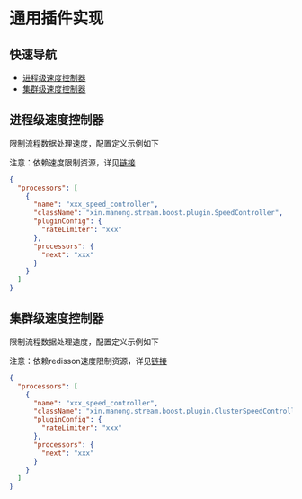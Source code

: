 # 通用插件实现

## 快速导航

* [进程级速度控制器](https://github.com/frankcl/stream/tree/main/stream-plugin#%E9%80%9F%E5%BA%A6%E6%8E%A7%E5%88%B6%E5%99%A8)
* [集群级速度控制器](https://github.com/frankcl/stream/tree/main/stream-plugin#%E9%80%9F%E5%BA%A6%E6%8E%A7%E5%88%B6%E5%99%A8)

## 进程级速度控制器
限制流程数据处理速度，配置定义示例如下

注意：依赖速度限制资源，详见[链接](https://github.com/frankcl/stream/blob/main/stream-resource/README.md#%E8%BF%9B%E7%A8%8B%E7%BA%A7%E9%80%9F%E5%BA%A6%E6%8E%A7%E5%88%B6%E5%99%A8)
```json
{
  "processors": [
    {
      "name": "xxx_speed_controller",                                       //速度控制器名称
      "className": "xin.manong.stream.boost.plugin.SpeedController",        //速度控制器全限定类名
      "pluginConfig": {
        "rateLimiter": "xxx"                                                //限速资源名称
      },
      "processors": {
        "next": "xxx"                                                       //下游插件名称
      }
    }
  ]
}
```

## 集群级速度控制器
限制流程数据处理速度，配置定义示例如下

注意：依赖redisson速度限制资源，详见[链接](https://github.com/frankcl/stream/blob/main/stream-resource/README.md#%E8%BF%9B%E7%A8%8B%E7%BA%A7%E9%80%9F%E5%BA%A6%E6%8E%A7%E5%88%B6%E5%99%A8)
```json
{
  "processors": [
    {
      "name": "xxx_speed_controller",                                       //速度控制器名称
      "className": "xin.manong.stream.boost.plugin.ClusterSpeedController", //速度控制器全限定类名
      "pluginConfig": {
        "rateLimiter": "xxx"                                                //限速资源名称
      },
      "processors": {
        "next": "xxx"                                                       //下游插件名称
      }
    }
  ]
}
```